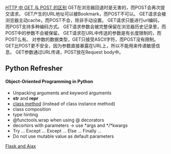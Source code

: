 [HTTP 中 GET 与 POST 的区别](https://learnku.com/articles/25881/)
GET在浏览器回退时是无害的，而POST会再次提交请求。
GET产生的URL地址可以被Bookmark，而POST不可以。
GET请求会被浏览器主动cache，而POST不会，除非手动设置。
GET请求只能进行url编码，而POST支持多种编码方式。
GET请求参数会被完整保留在浏览器历史记录里，而POST中的参数不会被保留。
GET请求在URL中传送的参数是有长度限制的，而POST么有。
对参数的数据类型，GET只接受ASCII字符，而POST没有限制。
GET比POST更不安全，因为参数直接暴露在URL上，所以不能用来传递敏感信息。
GET参数通过URL传递，POST放在Request body中。

## Python Refresher
#### Object-Oriented Programming in Python
* Unpacking arguments and keyword arguments
* __str__ and __repr__
* [class method](https://iscinumpy.gitlab.io/post/factory-classmethods-in-python/) (instead of class instance method)
* class composition  
* type hinting
* @functools.wrap when using @ decorators  
* decortors with parameters -> use *args and */*kwargs
* Try ... Except ... Except ... Else ... Finally ...
* Do not use mutable value as default parameters

[Flask and Ajax](https://towardsdatascience.com/using-python-flask-and-ajax-to-pass-information-between-the-client-and-server-90670c64d688)
